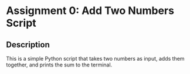 # Assignment 0: Add Two Numbers Script

## Description

This is a simple Python script that takes two numbers as input, adds them together, and prints the sum to the terminal.
